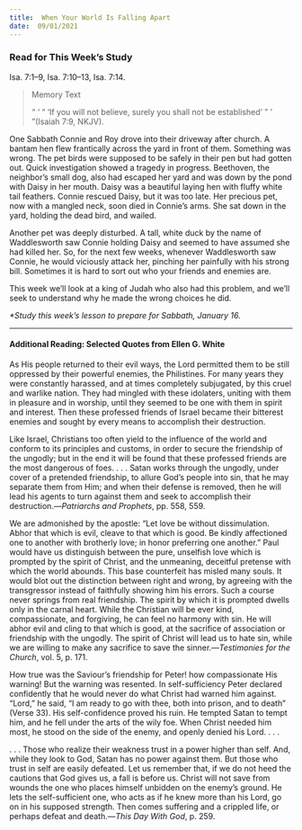 ```yaml
---
title:  When Your World Is Falling Apart
date:  09/01/2021
---
```


### Read for This Week’s Study
Isa. 7:1–9, Isa. 7:10–13, Isa. 7:14.

> <p>Memory Text</p>
> “ ‘ “ ‘If you will not believe, surely you shall not be established’ ” ’ ”(Isaiah 7:9, NKJV).

One Sabbath Connie and Roy drove into their driveway after church. A bantam hen flew frantically across the yard in front of them. Something was wrong. The pet birds were supposed to be safely in their pen but had gotten out. Quick investigation showed a tragedy in progress. Beethoven, the neighbor’s small dog, also had escaped her yard and was down by the pond with Daisy in her mouth. Daisy was a beautiful laying hen with fluffy white tail feathers. Connie rescued Daisy, but it was too late. Her precious pet, now with a mangled neck, soon died in Connie’s arms. She sat down in the yard, holding the dead bird, and wailed.

Another pet was deeply disturbed. A tall, white duck by the name of Waddlesworth saw Connie holding Daisy and seemed to have assumed she had killed her. So, for the next few weeks, whenever Waddlesworth saw Connie, he would viciously attack her, pinching her painfully with his strong bill. Sometimes it is hard to sort out who your friends and enemies are.

This week we’ll look at a king of Judah who also had this problem, and we’ll seek to understand why he made the wrong choices he did.

_*Study this week’s lesson to prepare for Sabbath, January 16._

---

#### Additional Reading: Selected Quotes from Ellen G. White

As His people returned to their evil ways, the Lord permitted them to be still oppressed by their powerful enemies, the Philistines. For many years they were constantly harassed, and at times completely subjugated, by this cruel and warlike nation. They had mingled with these idolaters, uniting with them in pleasure and in worship, until they seemed to be one with them in spirit and interest. Then these professed friends of Israel became their bitterest enemies and sought by every means to accomplish their destruction.

Like Israel, Christians too often yield to the influence of the world and conform to its principles and customs, in order to secure the friendship of the ungodly; but in the end it will be found that these professed friends are the most dangerous of foes. . . . Satan works through the ungodly, under cover of a pretended friendship, to allure God’s people into sin, that he may separate them from Him; and when their defense is removed, then he will lead his agents to turn against them and seek to accomplish their destruction.—_Patriarchs and Prophets_, pp. 558, 559.

We are admonished by the apostle: “Let love be without dissimulation. Abhor that which is evil, cleave to that which is good. Be kindly affectioned one to another with brotherly love; in honor preferring one another.” Paul would have us distinguish between the pure, unselfish love which is prompted by the spirit of Christ, and the unmeaning, deceitful pretense with which the world abounds. This base counterfeit has misled many souls. It would blot out the distinction between right and wrong, by agreeing with the transgressor instead of faithfully showing him his errors. Such a course never springs from real friendship. The spirit by which it is prompted dwells only in the carnal heart. While the Christian will be ever kind, compassionate, and forgiving, he can feel no harmony with sin. He will abhor evil and cling to that which is good, at the sacrifice of association or friendship with the ungodly. The spirit of Christ will lead us to hate sin, while we are willing to make any sacrifice to save the sinner.—_Testimonies for the Church_, vol. 5, p. 171.

How true was the Saviour’s friendship for Peter! how compassionate His warning! But the warning was resented. In self-sufficiency Peter declared confidently that he would never do what Christ had warned him against. “Lord,” he said, “I am ready to go with thee, both into prison, and to death” (Verse 33). His self-confidence proved his ruin. He tempted Satan to tempt him, and he fell under the arts of the wily foe. When Christ needed him most, he stood on the side of the enemy, and openly denied his Lord. . . .

. . . Those who realize their weakness trust in a power higher than self. And, while they look to God, Satan has no power against them. But those who trust in self are easily defeated. Let us remember that, if we do not heed the cautions that God gives us, a fall is before us. Christ will not save from wounds the one who places himself unbidden on the enemy’s ground. He lets the self-sufficient one, who acts as if he knew more than his Lord, go on in his supposed strength. Then comes suffering and a crippled life, or perhaps defeat and death.—_This Day With God_, p. 259.